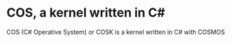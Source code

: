 # COS, a kernel written in C#
COS (C# Operative System) or COSK is a kernel written in C# with COSMOS
